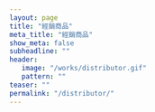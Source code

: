 ```yaml
---
layout: page
title: "經銷商品"
meta_title: "經銷商品"
show_meta: false
subheadline: ""
header:
   image: "/works/distributor.gif"
   pattern: ""
teaser: ""
permalink: "/distributor/"
---
```

